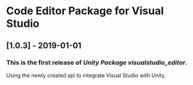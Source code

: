 # Code Editor Package for Visual Studio

## [1.0.3] - 2019-01-01

### This is the first release of *Unity Package visualstudio_editor*.

Using the newly created api to integrate Visual Studio with Unity.
